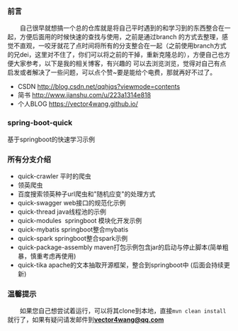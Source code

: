 
### 前言
　　自己很早就想搞一个总的仓库就是将自己平时遇到的和学习到的东西整合在一起，方便后面用的时候快速的查找与使用，之前是通过branch
的方式去整理，感觉不直观，一咬牙就花了点时间将所有的分支整合在一起（之前使用branch方式的兄dei，这里对不住了，你们可以将之前的干掉，重新克隆总的），方便自己也方便大家参考，以下是我的相关博客，有兴趣的
可以去浏览浏览，觉得对自己有点启发或者解决了一些问题，可以点个赞~要是能给个电费，那就再好不过了。

- CSDN http://blog.csdn.net/qqhjqs?viewmode=contents
- 简书 http://www.jianshu.com/u/223a1314e818
- 个人BLOG https://vector4wang.github.io/

### spring-boot-quick
基于springboot的快速学习示例



### 所有分支介绍

- quick-crawler 平时的爬虫
 - 领英爬虫
 - 百度搜索领英种子url爬虫和"随机应变"的处理方式
- quick-swagger web接口的规范化示例
- quick-thread java线程池的示例
- quick-modules  springboot 模块化开发示例
- quick-mybatis springboot整合mybatis
- quick-spark springboot整合spark示例
- quick-package-assembly maven打包示例包含jar的启动与停止脚本(简单粗暴，慎重考虑再使用)
- quick-tika apache的文本抽取开源框架，整合到springboot中
(后面会持续更新)



### 温馨提示
　　如果您自己想尝试着运行，可以将其clone到本地，直接`mvn clean install` 就行了，如果有疑问请发邮件到**vector4wang@qq.com**